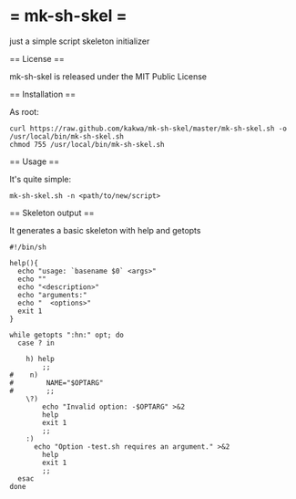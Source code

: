 = mk-sh-skel =
==========

just a simple script skeleton initializer

== License ==

mk-sh-skel is released under the MIT Public License

== Installation ==

As root:
```shell
curl https://raw.github.com/kakwa/mk-sh-skel/master/mk-sh-skel.sh -o /usr/local/bin/mk-sh-skel.sh
chmod 755 /usr/local/bin/mk-sh-skel.sh
```

== Usage ==

It's quite simple:

```shell
mk-sh-skel.sh -n <path/to/new/script>
```

== Skeleton output ==

It generates a basic skeleton with help and getopts

```shell
#!/bin/sh

help(){
  echo "usage: `basename $0` <args>"
  echo ""
  echo "<description>"
  echo "arguments:"
  echo "  <options>"
  exit 1
}

while getopts ":hn:" opt; do
  case ? in

    h) help
        ;;
#    n)
#        NAME="$OPTARG"
#        ;;
    \?)
        echo "Invalid option: -$OPTARG" >&2
        help
        exit 1
        ;;
    :)
      echo "Option -test.sh requires an argument." >&2
        help
        exit 1
        ;;
  esac
done
```
